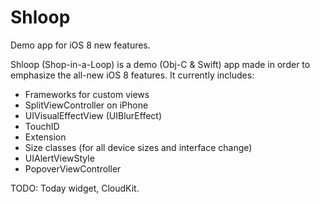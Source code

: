Shloop
======

Demo app for iOS 8 new features.

Shloop (Shop-in-a-Loop) is a demo (Obj-C & Swift) app made in order to emphasize the all-new iOS 8 features. It currently includes:
- Frameworks for custom views
- SplitViewController on iPhone
- UIVisualEffectView (UIBlurEffect)
- TouchID
- Extension
- Size classes (for all device sizes and interface change)
- UIAlertViewStyle
- PopoverViewController

TODO: Today widget, CloudKit.
